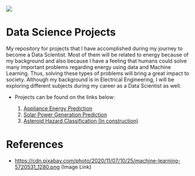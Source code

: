 ![](https://cdn.pixabay.com/photo/2020/11/07/10/25/machine-learning-5720531_1280.png)

# Data Science Projects
My repository for projects that I have accomplished during my journey to become a Data Scientist. Most of them will be related to energy because of my background and also because I have a feeling that humans could solve many important problems regarding energy using data and Machine Learning. Thus, solving these types of problems will bring a great impact to society. Although my background is in Electrical Engineering, I will be exploring different subjects during my career as a Data Scientist as well.

- Projects can be found on the links below:

   1) [Appliance Energy Prediction](https://github.com/caiosoter/DS-Projects/tree/main/Appliance_Energy_Prediction)
   2) [Solar Power Generation Prediction](https://github.com/caiosoter/DS-Projects/tree/main/Solar_Power_Generation_Prediction)
   3) [Asteroid Hazard Classification (In construction)](https://github.com/caiosoter/DS-Projects/tree/main/Asteroid_Classification)


# References
- https://cdn.pixabay.com/photo/2020/11/07/10/25/machine-learning-5720531_1280.png (Image Link)


